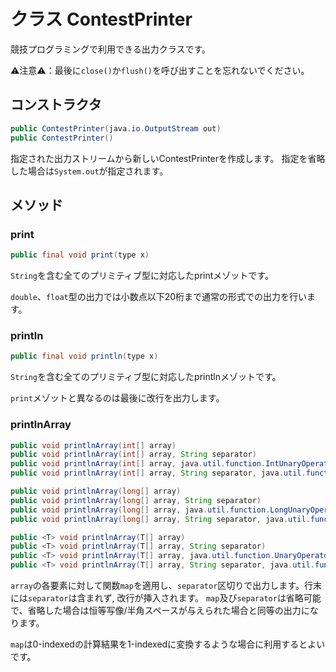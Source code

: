 # クラス ContestPrinter
競技プログラミングで利用できる出力クラスです。

⚠️注意⚠️：最後に`close()`か`flush()`を呼び出すことを忘れないでください。

## コンストラクタ
```java
public ContestPrinter(java.io.OutputStream out)
public ContestPrinter()
```
指定された出力ストリームから新しいContestPrinterを作成します。 指定を省略した場合は`System.out`が指定されます。

## メソッド
### print
```java
public final void print(type x)
```
`String`を含む全てのプリミティブ型に対応したprintメゾットです。

`double`、`float`型の出力では小数点以下20桁まで通常の形式での出力を行います。

### println
```java
public final void println(type x)
```
`String`を含む全てのプリミティブ型に対応したprintlnメゾットです。

`print`メゾットと異なるのは最後に改行を出力します。

### printlnArray
```java
public void printlnArray(int[] array)
public void printlnArray(int[] array, String separator)
public void printlnArray(int[] array, java.util.function.IntUnaryOperator map)
public void printlnArray(int[] array, String separator, java.util.function.IntUnaryOperator map)

public void printlnArray(long[] array)
public void printlnArray(long[] array, String separator)
public void printlnArray(long[] array, java.util.function.LongUnaryOperator map)
public void printlnArray(long[] array, String separator, java.util.function.LongUnaryOperator map)

public <T> void printlnArray(T[] array)
public <T> void printlnArray(T[] array, String separator)
public <T> void printlnArray(T[] array, java.util.function.UnaryOperator<T> map)
public <T> void printlnArray(T[] array, String separator, java.util.function.UnaryOperator<T> map)
```
`array`の各要素に対して関数`map`を適用し、`separator`区切りで出力します。行末には`separator`は含まれず, 改行が挿入されます。
`map`及び`separator`は省略可能で、省略した場合は恒等写像/半角スペースが与えられた場合と同等の出力になります。

`map`は0-indexedの計算結果を1-indexedに変換するような場合に利用するとよいです。